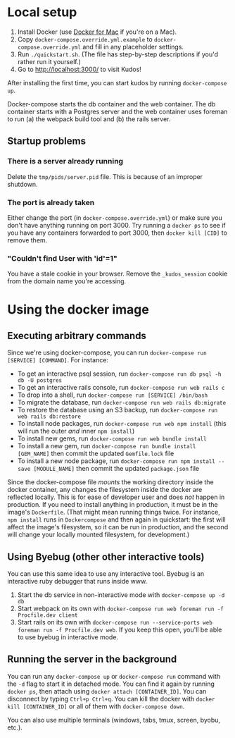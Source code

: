 # Local setup
1. Install Docker (use [Docker for Mac](https://docs.docker.com/docker-for-mac/) if you're on a Mac).
1. Copy `docker-compose.override.yml.example` to `docker-compose.override.yml` and fill in any placeholder settings.
1. Run `./quickstart.sh`. (The file has step-by-step descriptions if you'd rather run it yourself.)
1. Go to [http://localhost:3000/](http://localhost:3000/) to visit Kudos!

After installing the first time, you can start kudos by running `docker-compose up`.

Docker-compose starts the db container and the web container. The db container starts with a Postgres server and the web container uses foreman to run (a) the webpack build tool and (b) the rails server.

## Startup problems
### There is a server already running
Delete the `tmp/pids/server.pid` file. This is because of an improper shutdown.

### The port is already taken
Either change the port (in `docker-compose.override.yml`) or make sure you don't have anything running on port 3000. Try running a `docker ps` to see if you have any containers forwarded to port 3000, then `docker kill [CID]` to remove them.

### "Couldn't find User with 'id'=1"
You have a stale cookie in your browser. Remove the `_kudos_session` cookie from the domain name you're accessing.

# Using the docker image

## Executing arbitrary commands
Since we're using docker-compose, you can run `docker-compose run [SERVICE] [COMMAND]`. For instance:

* To get an interactive psql session, run `docker-compose run db psql -h db -U postgres`
* To get an interactive rails console, run `docker-compose run web rails c`
* To drop into a shell, run `docker-compose run [SERVICE] /bin/bash`
* To migrate the database, run `docker-compose run web rails db:migrate`
* To restore the database using an S3 backup, run `docker-compose run web rails db:restore`
* To install node packages, run `docker-compose run web npm install` (this will run the outer *and* inner `npm install`)
* To install new gems, run `docker-compose run web bundle install`
* To install a new gem, run `docker-compose run bundle install [GEM_NAME]` then commit the updated `Gemfile.lock` file
* To install a new node package, run `docker-compose run npm install --save [MODULE_NAME]` then commit the updated `package.json` file

Since the docker-compose file *mounts* the working directory inside the docker container, any changes the filesystem inside the docker are reflected locally. This is for ease of developer user and does *not* happen in production. If you need to install anything in production, it must be in the image's `Dockerfile`. (That might mean running things twice. For instance, `npm install` runs in `Dockercompose` and then again in quickstart: the first will affect the image's filesystem, so it can be run in production, and the second will change your locally mounted filesystem, for development.)

## Using Byebug (other other interactive tools)
You can use this same idea to use any interactive tool. Byebug is an interactive ruby debugger that runs inside www.

1. Start the db service in non-interactive mode with `docker-compose up -d db`
1. Start webpack on its own with `docker-compose run web foreman run -f Procfile.dev client`
1. Start rails on its own with `docker-compose run --service-ports web foreman run -f Procfile.dev web`. If you keep this open, you'll be able to use byebug in interactive mode.

## Running the server in the background
You can run any `docker-compose up` or `docker-compose run` command with the `-d` flag to start it in detached mode. You can find it again by running `docker ps`, then attach using `docker attach [CONTAINER_ID]`. You can disconnect by typing `Ctrl+p Ctrl+q`. You can kill the docker with `docker kill [CONTAINER_ID]` or all of them with `docker-compose down`.

You can also use multiple terminals (windows, tabs, tmux, screen, byobu, etc.).
